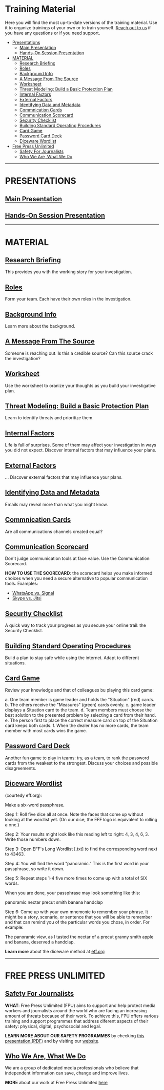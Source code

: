 # Training Material

Here you will find the most up-to-date versions of the training material. Use it to organize trainings of your own or to train yourself. [Reach out to us](techsupport-moneytrail@freepressunlimited.org) if you have any questions or if you need support. 

* [Presentations](#presentations)
  * [Main Presentation](#main-presentation)
  * [Hands-On Session Presentation](#hands-on-session-presentation)
* [MATERIAL](#material)
  * [Research Briefing](#research-briefing)
  * [Roles](#roles)
  * [Background Info](#a-message-from-the-source)
  * [A Message From The Source](#XXX)
  * [Worksheet](#worksheet)
  * [Threat Modeling: Build a Basic Protection Plan](#threat-modeling-build-a-basic-protection-plan)
  * [Internal Factors](#internal-factors)
  * [External Factors](#external-factors)
  * [Identifying Data and Metadata](#identifying-data-and-metadata)
  * [Commnication Cards](#commnication-cards)
  * [Communication Scorecard](#communication-scorecard)
  * [Security Checklist](#security-checklist)
  * [Building Standard Operating Procedures](#building-standard-operating-procedures)
  * [Card Game](#card-game)
  * [Password Card Deck](#password-card-deck)
  * [Diceware Wordlist](#diceware-wordlist)
* [Free Press Unlimited](#free-press-unlimited)
  * [Safety For Journalists](#safety-for-journalists)
  * [Who We Are, What We Do](#who-we-are-what-we-do)

* * *

# PRESENTATIONS

## [Main Presentation](https://security.money-trail.org/assets/Jakarta-Feb-2019/mainprez.pdf)

## [Hands-On Session Presentation](https://security.money-trail.org/assets/Jakarta-Feb-2019/handson.pdf)

* * *

# MATERIAL

## [**Research Briefing**](https://security.money-trail.org/assets/Jakarta-Feb-2019/resbrief.pdf)
This provides you with the working story for your investigation.

## [**Roles**](https://security.money-trail.org/assets/Jakarta-Feb-2019/roles.pdf)
Form your team. Each have their own roles in the investigation.

## [**Background Info**](https://security.money-trail.org/assets/Jakarta-Feb-2019/background.pdf)
Learn more about the background.

## [**A Message From The Source**](https://security.money-trail.org/assets/Jakarta-Feb-2019/message.pdf)
Someone is reaching out. Is this a credible source? Can this source crack the investigation?

## [**Worksheet**](https://security.money-trail.org/assets/Jakarta-Feb-2019/worksheet.pdf)
Use the worksheet to oranize your thoughts as you build your investigative plan.

## [**Threat Modeling: Build a Basic Protection Plan**](https://security.money-trail.org/assets/Jakarta-Feb-2019/threatmodel.pdf)
Learn to identify threats and prioritize them.

## [**Internal Factors**](https://security.money-trail.org/assets/Jakarta-Feb-2019/internalfactors.pdf)
Life is full of surprises. Some of them may affect your investigation in ways you did not expect. Discover internal factors that may influence your plans.

## [**External Factors**](https://security.money-trail.org/assets/Jakarta-Feb-2019/externalfactors.pdf)
... Discover external factors that may influence your plans.

## [**Identifying Data and Metadata**](https://security.money-trail.org/assets/Jakarta-Feb-2019/datametadata.pdf)
Emails may reveal more than what you might know.

## [**Commnication Cards**](https://security.money-trail.org/assets/Jakarta-Feb-2019/comcards.pdf)
Are all communications channels created equal?

## [**Communication Scorecard**](https://security.money-trail.org/assets/Jakarta-Feb-2019/commscore.pdf)
Don't judge communication tools at face value. Use the Communication Scorecard.

**HOW TO USE THE SCORECARD**: the scorecard helps you make informed choices when you need a secure alternative to popular communication tools. Examples:
* [WhatsApp vs. Signal](https://security.money-trail.org/assets/Jakarta-Feb-2019/SignalWhatsApp.pdf)
* [Skype vs. Jitsi](https://security.money-trail.org/assets/Jakarta-Feb-2019/SkypeJitsi.pdf)

## [**Security Checklist**](https://security.money-trail.org/assets/Jakarta-Feb-2019/secucheck.pdf)
A quick way to track your progress as you secure your online trail: the Security Checklist.

## [**Building Standard Operating Procedures**](https://security.money-trail.org/assets/Jakarta-Feb-2019/sop1.pdf)
Build a plan to stay safe while using the internet. Adapt to different situations.

## [**Card Game**](https://security.money-trail.org/assets/Jakarta-Feb-2019/game.pdf)
Review your knowledge and that of colleagues bu playing this card game: 

a. One team member is game leader and holds the "Situation" (red) cards. 
b. The others receive the "Measures" (green) cards evenly. 
c. game leader displays a Situation card to the team. 
d. Team members must choose the best solution to the presented problem by selecting a card from their hand. 
e. The person first to place the correct measure card on top of the Situation card keeps both cards. 
f. When the dealer has no more cards, the team member with most cards wins the game.

## [**Password Card Deck**](https://security.money-trail.org/assets/Jakarta-Feb-2019/passdeck.pdf)
Another fun game to play in teams: try, as a team, to rank the password cards from the weakest to the strongest. Discuss your choices and possible disagreements.

## [**Diceware Wordlist**](https://security.money-trail.org/assets/London-Sept-2018/wordlist.pdf) 
(courtedy eff.org):

Make a six-word passphrase.

Step 1: Roll five dice all at once. Note the faces that come up without looking at the wordlist yet. (On our dice, the EFF logo is equivalent to rolling a one.)

Step 2: Your results might look like this reading left to right: 4, 3, 4, 6, 3. Write those numbers down.

Step 3: Open EFF's Long Wordlist [.txt] to find the corresponding word next to 43463.

Step 4: You will find the word "panoramic." This is the first word in your passphrase, so write it down.

Step 5: Repeat steps 1-4 five more times to come up with a total of SIX words.

When you are done, your passphrase may look something like this:

panoramic nectar precut smith banana handclap

Step 6: Come up with your own mnemonic to remember your phrase. It might be a story, scenario, or sentence that you will be able to remember and that can remind you of the particular words you chose, in order. For example:

The panoramic view, as I tasted the nectar of a precut granny smith apple and banana, deserved a handclap.

**Learn more** about the diceware method at [eff.org](https://www.eff.org/dice)

* * *

# FREE PRESS UNLIMITED

## [**Safety For Journalists**](#)

**WHAT**: Free Press Unlimited (FPU) aims to support and help protect media workers and journalists around the world who are facing an increasing amount of threats because of their work. To achieve this, FPU offers various training and support programmes that address diferent aspects of their safety: physical, digital, psychosocial and legal.

**LEARN MORE ABOUT OUR SAFETY PROGRAMMES** by checking [this presentation (PDF)](https://security.money-trail.org/assets/Jakarta-Feb-2019/fpusafety.pdf) and by visiting our [website](https://www.freepressunlimited.org/en/our-work/safety-for-journalists).

## [**Who We Are, What We Do**](https://security.money-trail.org/assets/Jakarta-Feb-2019/fpuorg.pdf)

We are a group of dedicated media professionals who believe that independent information can save, change and improve lives.

**MORE** about our work at Free Press Unlimited [here](https://www.freepressunlimited.org/en)

